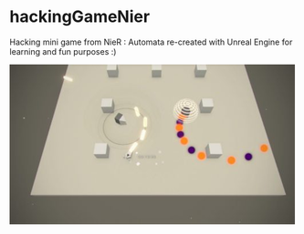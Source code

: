 # hackingGameNier
Hacking mini game from NieR : Automata re-created with Unreal Engine for learning and fun purposes :) 

[![try](img/img01.jpg)](img/img01.jpg)